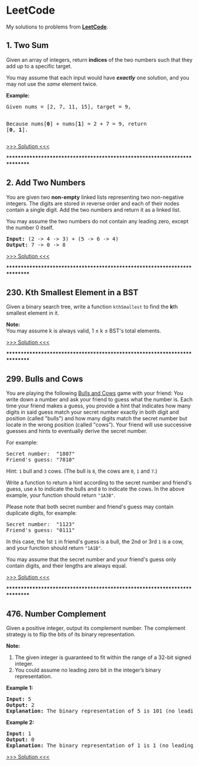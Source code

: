 # LeetCode
My solutions to problems from <b><a href="https://leetcode.com">LeetCode</a></b>.

<h2><b>1. Two Sum</b></h2>
<p><p>Given an array of integers, return <b>indices</b> of the two numbers such that they add up to a specific target.</p>
<p>You may assume that each input would have <b><i>exactly</i></b> one solution, and you may not use the <i>same</i> element twice.</p>

<p>
<b>Example:</b><br />
<pre>
Given nums = [2, 7, 11, 15], target = 9,

Because nums[<b>0</b>] + nums[<b>1</b>] = 2 + 7 = 9,
return [<b>0</b>, <b>1</b>].
</pre>
</p>

<a href="https://github.com/DaveRoox/LeetCode/blob/master/TwoSum.cpp">&gt;&gt;&gt; Solution &lt;&lt;&lt;</a><br>

<b>************************************************************************</b>


<h2><b>2. Add Two Numbers</b></h2>
<p><p>You are given two <b>non-empty</b> linked lists representing two non-negative integers. The digits are stored in reverse order and each of their nodes contain a single digit. Add the two numbers and return it as a linked list.</p>

<p>You may assume the two numbers do not contain any leading zero, except the number 0 itself.</p>

<p style="font-family:monospace">
<b>Input:</b> (2 -> 4 -> 3) + (5 -> 6 -> 4)<br />
<b>Output:</b> 7 -> 0 -> 8</p></p>

<a href="https://github.com/DaveRoox/LeetCode/blob/master/AddTwoNumbers.cpp">&gt;&gt;&gt; Solution &lt;&lt;&lt;</a><br>

<b>************************************************************************</b>


<h2><b>230. Kth Smallest Element in a BST</b></h2>
<p><p>Given a binary search tree, write a function <code>kthSmallest</code> to find the <b>k</b>th smallest element in it.</p>

<p><b>Note:</b><br>
You may assume k is always valid, 1 &le; k &le; BST's total elements.</p>

<a href="https://github.com/DaveRoox/LeetCode/blob/master/KthSmallestElementInABST.cpp">&gt;&gt;&gt; Solution &lt;&lt;&lt;</a><br>

<b>************************************************************************</b>


<h2><b>299. Bulls and Cows</b></h2>
<p>You are playing the following <a href="https://en.wikipedia.org/wiki/Bulls_and_Cows" target="_blank">Bulls and Cows</a> game with your friend: You write down a number and ask your friend to guess what the number is. Each time your friend makes a guess, you provide a hint that indicates how many digits in said guess match your secret number exactly in both digit and position (called "bulls") and how many digits match the secret number but locate in the wrong position (called "cows"). Your friend will use successive guesses and hints to eventually derive the secret number.</p>

<p>
For example:
<pre>
Secret number:  "1807"
Friend's guess: "7810"
</pre>
Hint: <code>1</code> bull and <code>3</code> cows. (The bull is <code>8</code>, the cows are <code>0</code>, <code>1</code> and <code>7</code>.)
</p>

<p>Write a function to return a hint according to the secret number and friend's guess, use <code>A</code> to indicate the bulls and <code>B</code> to indicate the cows. In the above example, your function should return <code>"1A3B"</code>. </p>

<p>Please note that both secret number and friend's guess may contain duplicate digits, for example:
<pre>
Secret number:  "1123"
Friend's guess: "0111"
</pre>
In this case, the 1st <code>1</code> in friend's guess is a bull, the 2nd or 3rd <code>1</code> is a cow, and your function should return <code>"1A1B"</code>.
</p>

<p>You may assume that the secret number and your friend's guess only contain digits, and their lengths are always equal.</p>

<a href="https://github.com/DaveRoox/LeetCode/blob/master/BullsAndCows.cpp">&gt;&gt;&gt; Solution &lt;&lt;&lt;</a><br>

<b>************************************************************************</b>


<h2><b>476. Number Complement</b></h2>
<p><p>Given a positive integer, output its complement number. The complement strategy is to flip the bits of its binary representation.</p>

<p><b>Note:</b><br>
<ol>
<li>The given integer is guaranteed to fit within the range of a 32-bit signed integer.</li>
<li>You could assume no leading zero bit in the integer’s binary representation.</li>
</ol>
</p>

<p><b>Example 1:</b><br />
<pre>
<b>Input:</b> 5
<b>Output:</b> 2
<b>Explanation:</b> The binary representation of 5 is 101 (no leading zero bits), and its complement is 010. So you need to output 2.
</pre>
</p>

<p><b>Example 2:</b><br />
<pre>
<b>Input:</b> 1
<b>Output:</b> 0
<b>Explanation:</b> The binary representation of 1 is 1 (no leading zero bits), and its complement is 0. So you need to output 0.
</pre>
</p></p>

<a href="">&gt;&gt;&gt; Solution &lt;&lt;&lt;</a><br>
